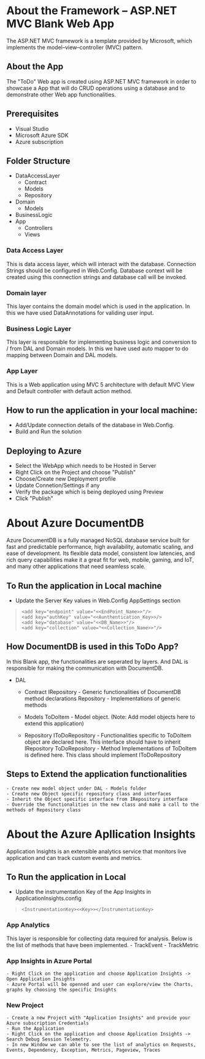 # About the Framework – ASP.NET MVC Blank Web App

The ASP.NET MVC framework is a template provided by Microsoft, which implements the model–view–controller (MVC) pattern.

## About the App

  The "ToDo" Web app is created using ASP.NET MVC framework in order to showcase a App that will do CRUD operations using a database and to demonstrate other Web app functionalities. 

## Prerequisites
  - Visual Studio
  - Microsoft Azure SDK 
  - Azure subscription
  
## Folder Structure
  - DataAccessLayer
  	- Contract
  	- Models
  	- Repository
  - Domain
  	- Models
  - BusinessLogic
  - App
  	- Controllers
  	- Views
		
### Data Access Layer 

This is data access layer, which will interact with the database. Connection Strings should be configured in Web.Config. Database context will be created using this connection strings and database call will be invoked.

### Domain layer

This layer contains the domain model which is used in the application. In this we have used DataAnnotations for validing user input.

### Business Logic Layer

This layer is responsible for implementing business logic and conversion to / from DAL and Domain models. In this we have used auto mapper to do mapping between Domain and DAL models.

### App Layer

This is a Web application using MVC 5 architecture with default MVC View and Default controller with default action method.
  
## How to run the application in your local machine:

- Add/Update connection details of the database in Web.Config.
- Build and Run the solution

## Deploying to Azure

- Select the WebApp which needs to be Hosted in Server
- Right Click on the Project and choose "Publish"
- Choose/Create new Deployment profile
- Update Connetion/Settings if any
- Verify the package which is being deployed using Preview
- Click "Publish"
# About Azure DocumentDB

Azure DocumentDB is a fully managed NoSQL database service built for fast and predictable performance, high availability, automatic scaling, and ease of development. Its flexible data model, consistent low latencies, and rich query capabilities make it a great fit for web, mobile, gaming, and IoT, and many other applications that need seamless scale.

## To Run the application in Local machine

- Update the Server Key values in Web.Config AppSettings section

>     <add key="endpoint" value="<<EndPoint_Name>>"/>
>     <add key="authKey" value="<<Aunthentication_Key>>/>
>     <add key="database" value="<<DB_Name>>"/>
>     <add key="collection" value="<<Collection_Name>>"/>

## How DocumentDB is used in this ToDo App?

In this Blank app, the functionalities are seperated by layers. And DAL is responsible for making the communication with DocumentDB. 

- DAL
  	- Contract
		IRepository - Generic functionalities of DocumentDB method declarations
		Repository  - Implementations of generic methods
   	
	- Models
		ToDoItem - Model object. (Note: Add model objects here to extend this application)

   	- Repository
		IToDoRepository - Functionalities specific to ToDoItem object are declared here. This interface should have to inherit IRepository
		ToDoRepository  - Method Implementations of ToDoItem is defined here. This class should implement IToDoRepository

## Steps to Extend the application functionalities

	- Create new model object under DAL - Models folder
	- Create new Object specific repository class and interfaces
	- Inherit the Object specific interface from IRepository interface
	- Override the functionalities in the new class and make a call to the methods of Repository class

# About the Azure Apllication Insights

Application Insights is an extensible analytics service that monitors live application and can track custom events and metrics. 

## To Run the application in Local

- Update the instrumentation Key of the App Insights in ApplicationInsights.config

>     <InstrumentationKey><<Key>></InstrumentationKey>

### App Analytics

This layer is responsible for collecting data required for analysis. Below is the list of methods that have been implemented.
	- TrackEvent
	- TrackMetric

### App Insights in Azure Portal

	- Right Click on the application and choose Application Insights -> Open Application Insights
	- Azure Portal will be openned and user can explore/view the Charts, graphs by choosing the specific Insights

### New Project

	- Create a new Project with "Application Insights" and provide your Azure subscription Credentials
	- Run the Application
	- Right Click on the application and choose Application Insights -> Search Debug Session Telemetry.
	- In new Window we can able to see the list of analytics on Requests, Events, Dependency, Exception, Metrics, Pageview, Traces

